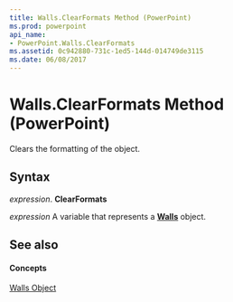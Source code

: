 ```yaml
---
title: Walls.ClearFormats Method (PowerPoint)
ms.prod: powerpoint
api_name:
- PowerPoint.Walls.ClearFormats
ms.assetid: 0c942880-731c-1ed5-144d-014749de3115
ms.date: 06/08/2017
---
```



# Walls.ClearFormats Method (PowerPoint)

Clears the formatting of the object.


## Syntax

 _expression_. **ClearFormats**

 _expression_ A variable that represents a **[Walls](PowerPoint.Walls.md)** object.


## See also


#### Concepts


[Walls Object](PowerPoint.Walls.md)

